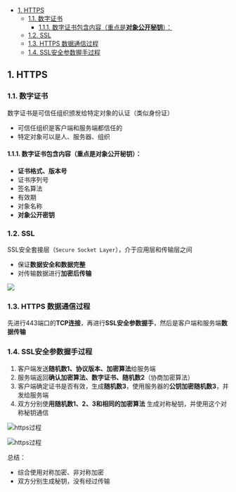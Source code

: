 - [1. HTTPS](#1-https)
  - [1.1. 数字证书](#11-数字证书)
    - [1.1.1. 数字证书包含内容（重点是**对象公开秘钥**）：](#111-数字证书包含内容重点是对象公开秘钥)
  - [1.2. SSL](#12-ssl)
  - [1.3. HTTPS 数据通信过程](#13-https-数据通信过程)
  - [1.4. SSL安全参数握手过程](#14-ssl安全参数握手过程)

## 1. HTTPS

### 1.1. 数字证书
数字证书是可信任组织颁发给特定对象的认证（类似身份证）
- 可信任组织是客户端和服务端都信任的
- 特定对象可以是人、服务器、组织


#### 1.1.1. 数字证书包含内容（重点是**对象公开秘钥**）：
- **证书格式、版本号**
- 证书序列号
- 签名算法
- 有效期
- 对象名称
- **对象公开密钥**


### 1.2. SSL
SSL安全套接层（`Secure Socket Layer`），介于应用层和传输层之间
- 保证**数据安全和数据完整**
- 对传输数据进行**加密后传输**

![](/imgs/https_ssl.png)

### 1.3. HTTPS 数据通信过程
先进行443端口的**TCP连接**，再进行**SSL安全参数握手**，然后是客户端和服务端**数据传输**


### 1.4. SSL安全参数握手过程
1. 客户端发送**随机数1、协议版本、加密算法**给服务端
2. 服务端返回**确认加密算法、数字证书、随机数2**（协商加密算法）
3. 客户端确定证书是否有效，生成**随机数3**，使用服务器的**公钥加密随机数3**，并发给服务端
4. 双方分别使**用随机数1、2、3和相同的加密算法** 生成对称秘钥，并使用这个对称秘钥通信


![https过程](/imgs/https_process.png)

![https过程](/imgs/https_process2.png)



总结：
- 综合使用对称加密、非对称加密
- 双方分别生成秘钥，没有经过传输
